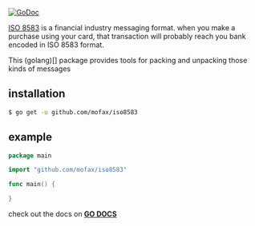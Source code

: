 [![GoDoc](https://godoc.org/github.com/mofax/iso8583?status.svg)](https://godoc.org/github.com/mofax/iso8583)  

[ISO 8583](https://en.wikipedia.org/wiki/ISO_8583) is a financial industry messaging format.
when you make a purchase using your card, that transaction will probably reach you bank encoded
in ISO 8583 format.

This (golang)[] package provides tools for packing and unpacking those kinds of
messages

## installation
```bash
$ go get -u github.com/mofax/iso8583
```

## example
```go
package main

import "github.com/mofax/iso8583"

func main() {

}
```

check out the docs on **[GO DOCS](https://godoc.org/github.com/mofax/iso8583)**

